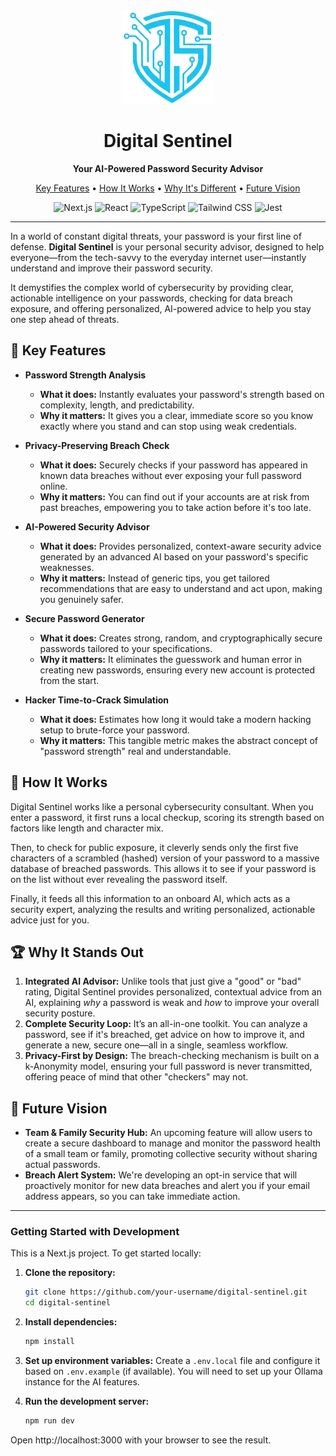 <div align="center">
  <img src="public/Images/logo.png" alt="Digital Sentinel Logo" width="150">
  <h1>Digital Sentinel</h1>
  <p><b>Your AI-Powered Password Security Advisor</b></p>
  <p>
    <a href="#-key-features">Key Features</a> •
    <a href="#-how-it-works">How It Works</a> •
    <a href="#-why-it-stands-out">Why It's Different</a> •
    <a href="#-future-vision">Future Vision</a>
  </p>
</div>
<div align="center">
  <p>
    <img src="https://img.shields.io/badge/Next.js-000000?style=flat&logo=nextdotjs&logoColor=white" alt="Next.js">
    <img src="https://img.shields.io/badge/React-20232A?style=flat&logo=react&logoColor=61DAFB" alt="React">
    <img src="https://img.shields.io/badge/TypeScript-3178C6?style=flat&logo=typescript&logoColor=white" alt="TypeScript">
    <img src="https://img.shields.io/badge/Tailwind_CSS-38B2AC?style=flat&logo=tailwind-css&logoColor=white" alt="Tailwind CSS">
    <img src="https://img.shields.io/badge/Jest-C21325?style=flat&logo=jest&logoColor=white" alt="Jest">
  </p>
</div>

---

In a world of constant digital threats, your password is your first line of defense. **Digital Sentinel** is your personal security advisor, designed to help everyone—from the tech-savvy to the everyday internet user—instantly understand and improve their password security.

It demystifies the complex world of cybersecurity by providing clear, actionable intelligence on your passwords, checking for data breach exposure, and offering personalized, AI-powered advice to help you stay one step ahead of threats.

## 🚀 Key Features

*   **Password Strength Analysis**
    *   **What it does:** Instantly evaluates your password's strength based on complexity, length, and predictability.
    *   **Why it matters:** It gives you a clear, immediate score so you know exactly where you stand and can stop using weak credentials.

*   **Privacy-Preserving Breach Check**
    *   **What it does:** Securely checks if your password has appeared in known data breaches without ever exposing your full password online.
    *   **Why it matters:** You can find out if your accounts are at risk from past breaches, empowering you to take action before it's too late.

*   **AI-Powered Security Advisor**
    *   **What it does:** Provides personalized, context-aware security advice generated by an advanced AI based on your password's specific weaknesses.
    *   **Why it matters:** Instead of generic tips, you get tailored recommendations that are easy to understand and act upon, making you genuinely safer.

*   **Secure Password Generator**
    *   **What it does:** Creates strong, random, and cryptographically secure passwords tailored to your specifications.
    *   **Why it matters:** It eliminates the guesswork and human error in creating new passwords, ensuring every new account is protected from the start.

*   **Hacker Time-to-Crack Simulation**
    *   **What it does:** Estimates how long it would take a modern hacking setup to brute-force your password.
    *   **Why it matters:** This tangible metric makes the abstract concept of "password strength" real and understandable.

## 🧱 How It Works

Digital Sentinel works like a personal cybersecurity consultant. When you enter a password, it first runs a local checkup, scoring its strength based on factors like length and character mix.

Then, to check for public exposure, it cleverly sends only the first five characters of a scrambled (hashed) version of your password to a massive database of breached passwords. This allows it to see if your password is on the list without ever revealing the password itself.

Finally, it feeds all this information to an onboard AI, which acts as a security expert, analyzing the results and writing personalized, actionable advice just for you.

## 🏆 Why It Stands Out

1.  **Integrated AI Advisor:** Unlike tools that just give a "good" or "bad" rating, Digital Sentinel provides personalized, contextual advice from an AI, explaining *why* a password is weak and *how* to improve your overall security posture.
2.  **Complete Security Loop:** It’s an all-in-one toolkit. You can analyze a password, see if it's breached, get advice on how to improve it, and generate a new, secure one—all in a single, seamless workflow.
3.  **Privacy-First by Design:** The breach-checking mechanism is built on a k-Anonymity model, ensuring your full password is never transmitted, offering peace of mind that other "checkers" may not.

## 🔮 Future Vision

*   **Team & Family Security Hub:** An upcoming feature will allow users to create a secure dashboard to manage and monitor the password health of a small team or family, promoting collective security without sharing actual passwords.
*   **Breach Alert System:** We're developing an opt-in service that will proactively monitor for new data breaches and alert you if your email address appears, so you can take immediate action.


---

### Getting Started with Development

This is a Next.js project. To get started locally:

1.  **Clone the repository:**
    ```bash
    git clone https://github.com/your-username/digital-sentinel.git
    cd digital-sentinel
    ```

2.  **Install dependencies:**
    ```bash
    npm install
    ```

3.  **Set up environment variables:**
    Create a `.env.local` file and configure it based on `.env.example` (if available). You will need to set up your Ollama instance for the AI features.

4.  **Run the development server:**
    ```bash
    npm run dev
    ```

Open http://localhost:3000 with your browser to see the result.
